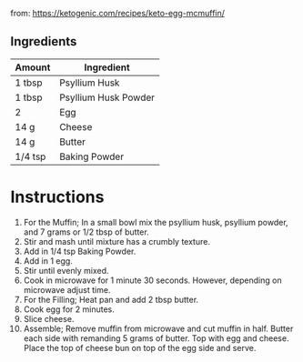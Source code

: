 from: https://ketogenic.com/recipes/keto-egg-mcmuffin/

## Ingredients

| Amount | Ingredient |
| --- | --- |
| 1 tbsp | Psyllium Husk | 
| 1 tbsp | Psyllium Husk Powder | 
| 2 | Egg | 
| 14 g | Cheese | 
| 14 g | Butter | 
| 1/4 tsp	| Baking Powder | 

# Instructions

1. For the Muffin; In a small bowl mix the psyllium husk, psyllium powder, and 7 grams or 1/2 tbsp of butter.
2. Stir and mash until mixture has a crumbly texture.
3. Add in 1/4 tsp Baking Powder.
4. Add in 1 egg.
5. Stir until evenly mixed.
6. Cook in microwave for 1 minute 30 seconds. However, depending on microwave adjust time.
7. For the Filling; Heat pan and add 2 tbsp butter.
8. Cook egg for 2 minutes.
9. Slice cheese.
10. Assemble; Remove muffin from microwave and cut muffin in half. Butter each side with remanding 5 grams of butter. Top with egg and cheese. Place the top of cheese bun on top of the egg side and serve.
